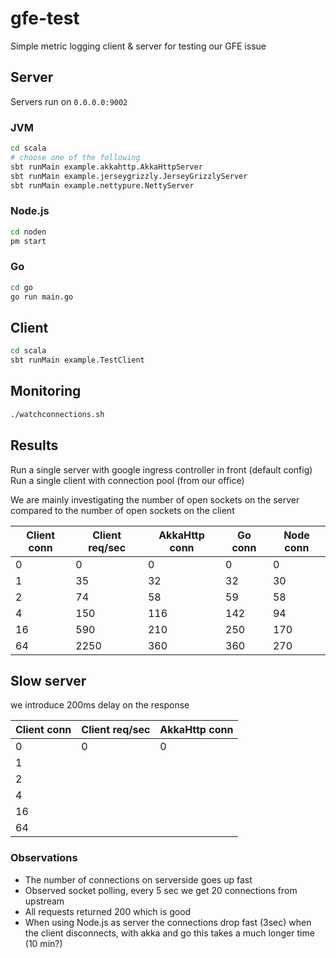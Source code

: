 # gfe-test
Simple metric logging client & server for testing our GFE issue 

## Server

Servers run on `0.0.0.0:9002`

### JVM

```bash
cd scala
# choose one of the following
sbt runMain example.akkahttp.AkkaHttpServer
sbt runMain example.jerseygrizzly.JerseyGrizzlyServer
sbt runMain example.nettypure.NettyServer
```

### Node.js

```bash
cd noden
pm start
```

### Go

```bash
cd go
go run main.go
```

## Client

```bash
cd scala
sbt runMain example.TestClient
```

## Monitoring

```bash
./watchconnections.sh
```

## Results

Run a single server with google ingress controller in front (default config)
Run a single client with connection pool (from our office)

We are mainly investigating the number of open sockets on the server compared to the number of open sockets on the client

Client conn | Client req/sec | AkkaHttp conn | Go conn  | Node conn |
---         | ---            | ---           | ---      | ---       |
0           | 0              | 0             | 0        | 0         |
1           | 35             | 32            | 32       | 30        |
2           | 74             | 58            | 59       | 58        |
4           | 150            | 116           | 142      | 94        |
16          | 590            | 210           | 250      | 170       |
64          | 2250           | 360           | 360      | 270       |

## Slow server

we introduce 200ms delay on the response

Client conn | Client req/sec | AkkaHttp conn
---         | ---            | ---
0           | 0              | 0
1           |              | 
2           |              | 
4           |             | 
16          |             | 
64          |            |     


### Observations

* The number of connections on serverside goes up fast
* Observed socket polling, every 5 sec we get 20 connections from upstream
* All requests returned 200 which is good
* When using Node.js as server the connections drop fast (3sec) when the client disconnects, with akka and go this takes a much longer time (10 min?) 